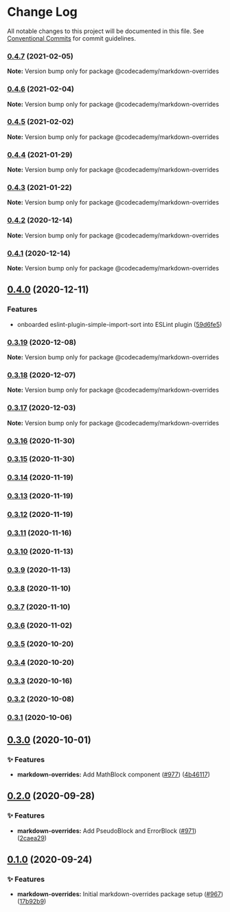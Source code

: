 # Change Log

All notable changes to this project will be documented in this file.
See [Conventional Commits](https://conventionalcommits.org) for commit guidelines.

### [0.4.7](https://github.com/Codecademy/client-modules/compare/@codecademy/markdown-overrides@0.4.6...@codecademy/markdown-overrides@0.4.7) (2021-02-05)

**Note:** Version bump only for package @codecademy/markdown-overrides





### [0.4.6](https://github.com/Codecademy/client-modules/compare/@codecademy/markdown-overrides@0.4.5...@codecademy/markdown-overrides@0.4.6) (2021-02-04)

**Note:** Version bump only for package @codecademy/markdown-overrides





### [0.4.5](https://github.com/Codecademy/client-modules/compare/@codecademy/markdown-overrides@0.4.4...@codecademy/markdown-overrides@0.4.5) (2021-02-02)

**Note:** Version bump only for package @codecademy/markdown-overrides





### [0.4.4](https://github.com/Codecademy/client-modules/compare/@codecademy/markdown-overrides@0.4.3...@codecademy/markdown-overrides@0.4.4) (2021-01-29)

**Note:** Version bump only for package @codecademy/markdown-overrides





### [0.4.3](https://github.com/Codecademy/client-modules/compare/@codecademy/markdown-overrides@0.4.2...@codecademy/markdown-overrides@0.4.3) (2021-01-22)

**Note:** Version bump only for package @codecademy/markdown-overrides





### [0.4.2](https://github.com/Codecademy/client-modules/compare/@codecademy/markdown-overrides@0.4.1...@codecademy/markdown-overrides@0.4.2) (2020-12-14)

**Note:** Version bump only for package @codecademy/markdown-overrides





### [0.4.1](https://github.com/Codecademy/client-modules/compare/@codecademy/markdown-overrides@0.4.0...@codecademy/markdown-overrides@0.4.1) (2020-12-14)

**Note:** Version bump only for package @codecademy/markdown-overrides





## [0.4.0](https://github.com/Codecademy/client-modules/compare/@codecademy/markdown-overrides@0.3.19...@codecademy/markdown-overrides@0.4.0) (2020-12-11)


### Features

* onboarded eslint-plugin-simple-import-sort into ESLint plugin ([59d6fe5](https://github.com/Codecademy/client-modules/commit/59d6fe54d9af4b3ba2a88f7c234f65fc63506c0c))



### [0.3.19](https://github.com/Codecademy/client-modules/compare/@codecademy/markdown-overrides@0.3.18...@codecademy/markdown-overrides@0.3.19) (2020-12-08)

**Note:** Version bump only for package @codecademy/markdown-overrides





### [0.3.18](https://github.com/Codecademy/client-modules/compare/@codecademy/markdown-overrides@0.3.17...@codecademy/markdown-overrides@0.3.18) (2020-12-07)

**Note:** Version bump only for package @codecademy/markdown-overrides





### [0.3.17](https://github.com/Codecademy/client-modules/compare/@codecademy/markdown-overrides@0.3.16...@codecademy/markdown-overrides@0.3.17) (2020-12-03)

**Note:** Version bump only for package @codecademy/markdown-overrides





### [0.3.16](https://github.com/Codecademy/client-modules/compare/@codecademy/markdown-overrides@0.3.15...@codecademy/markdown-overrides@0.3.16) (2020-11-30)

### [0.3.15](https://github.com/Codecademy/client-modules/compare/@codecademy/markdown-overrides@0.3.14...@codecademy/markdown-overrides@0.3.15) (2020-11-30)

### [0.3.14](https://github.com/Codecademy/client-modules/compare/@codecademy/markdown-overrides@0.3.13...@codecademy/markdown-overrides@0.3.14) (2020-11-19)

### [0.3.13](https://github.com/Codecademy/client-modules/compare/@codecademy/markdown-overrides@0.3.12...@codecademy/markdown-overrides@0.3.13) (2020-11-19)

### [0.3.12](https://github.com/Codecademy/client-modules/compare/@codecademy/markdown-overrides@0.3.11...@codecademy/markdown-overrides@0.3.12) (2020-11-19)

### [0.3.11](https://github.com/Codecademy/client-modules/compare/@codecademy/markdown-overrides@0.3.10...@codecademy/markdown-overrides@0.3.11) (2020-11-16)

### [0.3.10](https://github.com/Codecademy/client-modules/compare/@codecademy/markdown-overrides@0.3.9...@codecademy/markdown-overrides@0.3.10) (2020-11-13)

### [0.3.9](https://github.com/Codecademy/client-modules/compare/@codecademy/markdown-overrides@0.3.8...@codecademy/markdown-overrides@0.3.9) (2020-11-13)

### [0.3.8](https://github.com/Codecademy/client-modules/compare/@codecademy/markdown-overrides@0.3.7...@codecademy/markdown-overrides@0.3.8) (2020-11-10)

### [0.3.7](https://github.com/Codecademy/client-modules/compare/@codecademy/markdown-overrides@0.3.6...@codecademy/markdown-overrides@0.3.7) (2020-11-10)

### [0.3.6](https://github.com/Codecademy/client-modules/compare/@codecademy/markdown-overrides@0.3.5...@codecademy/markdown-overrides@0.3.6) (2020-11-02)

### [0.3.5](https://github.com/Codecademy/client-modules/compare/@codecademy/markdown-overrides@0.3.4...@codecademy/markdown-overrides@0.3.5) (2020-10-20)

### [0.3.4](https://github.com/Codecademy/client-modules/compare/@codecademy/markdown-overrides@0.3.3...@codecademy/markdown-overrides@0.3.4) (2020-10-20)

### [0.3.3](https://github.com/Codecademy/client-modules/compare/@codecademy/markdown-overrides@0.3.2...@codecademy/markdown-overrides@0.3.3) (2020-10-16)

### [0.3.2](https://github.com/Codecademy/client-modules/compare/@codecademy/markdown-overrides@0.3.1...@codecademy/markdown-overrides@0.3.2) (2020-10-08)

### [0.3.1](https://github.com/Codecademy/client-modules/compare/@codecademy/markdown-overrides@0.3.0...@codecademy/markdown-overrides@0.3.1) (2020-10-06)

## [0.3.0](https://github.com/Codecademy/client-modules/compare/@codecademy/markdown-overrides@0.2.0...@codecademy/markdown-overrides@0.3.0) (2020-10-01)


### ✨ Features

* **markdown-overrides:** Add MathBlock component ([#977](https://github.com/Codecademy/client-modules/issues/977)) ([4b46117](https://github.com/Codecademy/client-modules/commit/4b46117f5806ce5e705a76c7d09e42a8451658f8))

## [0.2.0](https://github.com/Codecademy/client-modules/compare/@codecademy/markdown-overrides@0.1.0...@codecademy/markdown-overrides@0.2.0) (2020-09-28)


### ✨ Features

* **markdown-overrides:** Add PseudoBlock and ErrorBlock ([#971](https://github.com/Codecademy/client-modules/issues/971)) ([2caea29](https://github.com/Codecademy/client-modules/commit/2caea296b8d90bd7e69b39c999af5aea400d3036))

## [0.1.0](https://github.com/Codecademy/client-modules/compare/17b92b9225b195837293b1259c397d07f36b816b...@codecademy/markdown-overrides@0.1.0) (2020-09-24)


### ✨ Features

* **markdown-overrides:** Initial markdown-overrides package setup ([#967](https://github.com/Codecademy/client-modules/issues/967)) ([17b92b9](https://github.com/Codecademy/client-modules/commit/17b92b9225b195837293b1259c397d07f36b816b))
